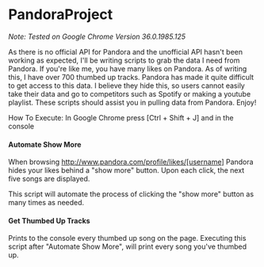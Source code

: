 PandoraProject
==============
<i>Note: Tested on Google Chrome Version 36.0.1985.125 </i>

As there is no official API for Pandora and the unofficial API hasn't been working as expected, I'll be writing scripts to grab the data I need from Pandora.
If you're like me, you have many likes on Pandora. As of writing this, I have over 700 thumbed up tracks. Pandora has made it quite difficult to get access to this data. I believe they hide this, so users cannot easily take their data and go to competitors such as Spotify or making a youtube playlist. These scripts should assist you in pulling data from Pandora. Enjoy!

How To Execute: In Google Chrome press [Ctrl + Shift + J] and in the console

<h4>Automate Show More</h4>

When browsing http://www.pandora.com/profile/likes/[username] Pandora hides your likes behind a "show more" button. Upon each click, the next five songs are displayed.

This script will automate the process of clicking the "show more" button as many times as needed.


<h4>Get Thumbed Up Tracks</h4>

Prints to the console every thumbed up song on the page. Executing this script after "Automate Show More", will print every song you've thumbed up.
